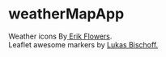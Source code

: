 # weatherMapApp
 
 Weather icons By<a
            href="https://erikflowers.github.io/weather-icons/"
          >
            Erik Flowers</a
          >. <br />
          Leaflet awesome markers by
          <a href="https://github.com/lennardv2/Leaflet.awesome-markers"
            >Lukas Bischoff.</a
          >
